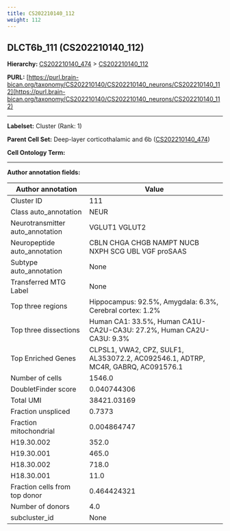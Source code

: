 ```yaml
---
title: CS202210140_112
weight: 112
---
```

## DLCT6b_111 (CS202210140_112)
<b>Hierarchy: </b>
[CS202210140_474](../CS202210140_474) >
[CS202210140_112](../CS202210140_112)

**PURL:** [https://purl.brain-bican.org/taxonomy/CS202210140/CS202210140_neurons/CS202210140_112](https://purl.brain-bican.org/taxonomy/CS202210140/CS202210140_neurons/CS202210140_112)

---


**Labelset:** Cluster (Rank: 1)

**Parent Cell Set:** Deep-layer corticothalamic and 6b ([CS202210140_474](../CS202210140_474))



**Cell Ontology Term:** 

[MARKER GENES.]: #


---

[TRANSFERRED ANNOTATIONS.]: #


[AUTHOR ANNOTATION FIELDS.]: #


**Author annotation fields:**

| Author annotation | Value |
|-------------------|-------|
|Cluster ID|111|
|Class auto_annotation|NEUR|
|Neurotransmitter auto_annotation|VGLUT1 VGLUT2|
|Neuropeptide auto_annotation|CBLN CHGA CHGB NAMPT NUCB NXPH SCG UBL VGF proSAAS|
|Subtype auto_annotation|None|
|Transferred MTG Label|None|
|Top three regions|Hippocampus: 92.5%, Amygdala: 6.3%, Cerebral cortex: 1.2%|
|Top three dissections|Human CA1: 33.5%, Human CA1U-CA2U-CA3U: 27.2%, Human CA2U-CA3U: 9.3%|
|Top Enriched Genes|CLPSL1, VWA2, CPZ, SULF1, AL353072.2, AC092546.1, ADTRP, MC4R, GABRQ, AC091576.1|
|Number of cells|1546.0|
|DoubletFinder score|0.040744306|
|Total UMI|38421.03169|
|Fraction unspliced|0.7373|
|Fraction mitochondrial|0.004864747|
|H19.30.002|352.0|
|H19.30.001|465.0|
|H18.30.002|718.0|
|H18.30.001|11.0|
|Fraction cells from top donor|0.464424321|
|Number of donors|4.0|
|subcluster_id|None|
